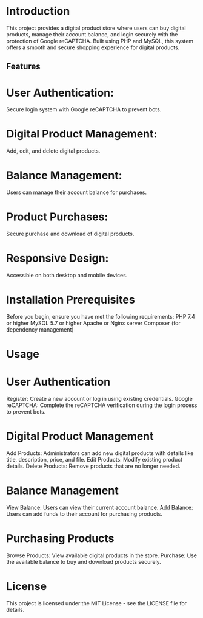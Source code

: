# Introduction
This project provides a digital product store where users can buy digital products, manage their account balance, and login securely with the protection of Google reCAPTCHA. Built using PHP and MySQL, this system offers a smooth and secure shopping experience for digital products.
## Features
# User Authentication: 
Secure login system with Google reCAPTCHA to prevent bots.
# Digital Product Management: 
Add, edit, and delete digital products.
# Balance Management: 
Users can manage their account balance for purchases.
# Product Purchases: 
Secure purchase and download of digital products.
# Responsive Design: 
Accessible on both desktop and mobile devices.
# Installation Prerequisites
Before you begin, ensure you have met the following requirements:
PHP 7.4 or higher
MySQL 5.7 or higher
Apache or Nginx server
Composer (for dependency management)
# Usage
# User Authentication
Register: Create a new account or log in using existing credentials.
Google reCAPTCHA: Complete the reCAPTCHA verification during the login process to prevent bots.
# Digital Product Management
Add Products: Administrators can add new digital products with details like title, description, price, and file.
Edit Products: Modify existing product details.
Delete Products: Remove products that are no longer needed.
# Balance Management
View Balance: Users can view their current account balance.
Add Balance: Users can add funds to their account for purchasing products.
# Purchasing Products
Browse Products: View available digital products in the store.
Purchase: Use the available balance to buy and download products securely.

# License
This project is licensed under the MIT License - see the LICENSE file for details.
